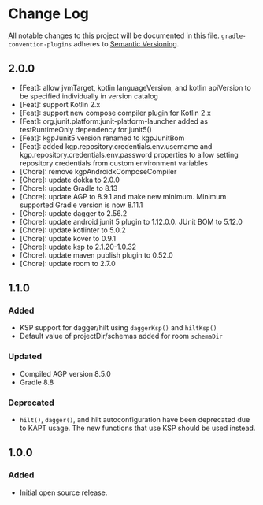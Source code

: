 # Change Log

All notable changes to this project will be documented in this file.
`gradle-convention-plugins` adheres to [Semantic Versioning](https://semver.org/).

## 2.0.0
- [Feat]: allow jvmTarget, kotlin languageVersion, and kotlin apiVersion to be specified individually in version catalog
- [Feat]: support Kotlin 2.x
- [Feat]: support new compose compiler plugin for Kotlin 2.x
- [Feat]: org.junit.platform:junit-platform-launcher added as testRuntimeOnly dependency for junit5()
- [Feat]: kgpJunit5 version renamed to kgpJunitBom
- [Feat]: added kgp.repository.credentials.env.username and kgp.repository.credentials.env.password properties to allow setting repository credentials from custom environment variables
- [Chore]: remove kgpAndroidxComposeCompiler
- [Chore]: update dokka to 2.0.0
- [Chore]: update Gradle to 8.13
- [Chore]: update AGP to 8.9.1 and make new minimum. Minimum supported Gradle version is now 8.11.1
- [Chore]: update dagger to 2.56.2
- [Chore]: update android junit 5 plugin to 1.12.0.0. JUnit BOM to 5.12.0
- [Chore]: update kotlinter to 5.0.2
- [Chore]: update kover to 0.9.1
- [Chore]: update ksp to 2.1.20-1.0.32
- [Chore]: update maven publish plugin to 0.52.0
- [Chore]: update room to 2.7.0

## 1.1.0

### Added

- KSP support for dagger/hilt using `daggerKsp()` and `hiltKsp()`
- Default value of projectDir/schemas added for room `schemaDir`

### Updated

- Compiled AGP version 8.5.0
- Gradle 8.8

### Deprecated
- `hilt()`, `dagger()`, and hilt autoconfiguration have been deprecated due to KAPT usage. The new functions that use KSP should be used instead.

## 1.0.0

### Added

- Initial open source release.

